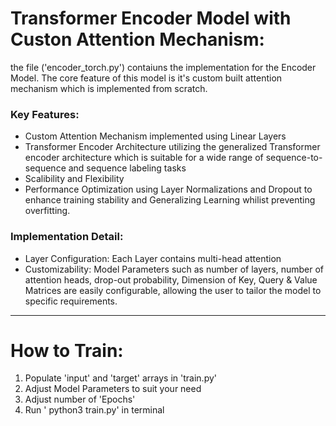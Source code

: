 # Transformer Encoder Model with Custon Attention Mechanism:

the file ('encoder_torch.py') contaiuns the implementation for the Encoder Model. The core feature of this model is it's custom built attention mechanism which is implemented from scratch.

### Key Features:
- Custom Attention Mechanism implemented using Linear Layers
- Transformer Encoder Architecture utilizing the generalized Transformer encoder architecture which is suitable for a wide range of sequence-to-sequence and sequence labeling tasks
- Scalibility and Flexibility
- Performance Optimization using Layer Normalizations and Dropout to enhance training stability and Generalizing Learning whilist preventing overfitting.

### Implementation Detail:
- Layer Configuration: Each Layer contains multi-head attention
- Customizability: Model Parameters such as number of layers, number of attention heads, drop-out probability, Dimension of Key, Query & Value Matrices are easily configurable, allowing the user to tailor the model to specific requirements.


--------------------------------------------------------------

# How to Train:

1) Populate 'input' and 'target' arrays in 'train.py'
2) Adjust Model Parameters to suit your need
3) Adjust number of 'Epochs'
4) Run ' python3 train.py' in terminal

